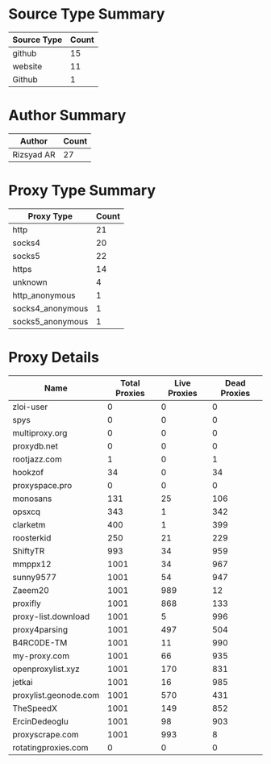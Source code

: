 # Source Type Summary

| Source Type | Count |
|-------------|-------|
| github | 15 |
| website | 11 |
| Github | 1 |


# Author Summary

| Author | Count |
|--------|-------|
| Rizsyad AR | 27 |


# Proxy Type Summary

| Proxy Type | Count |
|------------|-------|
| http | 21 |
| socks4 | 20 |
| socks5 | 22 |
| https | 14 |
| unknown | 4 |
| http_anonymous | 1 |
| socks4_anonymous | 1 |
| socks5_anonymous | 1 |


# Proxy Details

| Name | Total Proxies | Live Proxies | Dead Proxies |
|------|---------------|--------------|---------------|
| zloi-user | 0 | 0 | 0 |
| spys | 0 | 0 | 0 |
| multiproxy.org | 0 | 0 | 0 |
| proxydb.net | 0 | 0 | 0 |
| rootjazz.com | 1 | 0 | 1 |
| hookzof | 34 | 0 | 34 |
| proxyspace.pro | 0 | 0 | 0 |
| monosans | 131 | 25 | 106 |
| opsxcq | 343 | 1 | 342 |
| clarketm | 400 | 1 | 399 |
| roosterkid | 250 | 21 | 229 |
| ShiftyTR | 993 | 34 | 959 |
| mmppx12 | 1001 | 34 | 967 |
| sunny9577 | 1001 | 54 | 947 |
| Zaeem20 | 1001 | 989 | 12 |
| proxifly | 1001 | 868 | 133 |
| proxy-list.download | 1001 | 5 | 996 |
| proxy4parsing | 1001 | 497 | 504 |
| B4RC0DE-TM | 1001 | 11 | 990 |
| my-proxy.com | 1001 | 66 | 935 |
| openproxylist.xyz | 1001 | 170 | 831 |
| jetkai | 1001 | 16 | 985 |
| proxylist.geonode.com | 1001 | 570 | 431 |
| TheSpeedX | 1001 | 149 | 852 |
| ErcinDedeoglu | 1001 | 98 | 903 |
| proxyscrape.com | 1001 | 993 | 8 |
| rotatingproxies.com | 0 | 0 | 0 |
